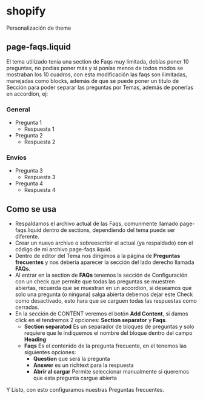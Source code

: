 # shopify
Personalización de theme


## page-faqs.liquid
El tema utilizado tenia una section de Faqs muy limitada, debías poner 10 preguntas, no podías poner más y si ponías menos de todos modos se mostraban los 10 cuadros, con esta modificación las faqs son ilimitadas, manejadas como blocks, además de que se puede poner un titulo de Sección para poder separar las preguntas por Temas, además de ponerlas en accordion, ej:

### General
- Pregunta 1  
  - Respuesta 1  
- Pregunta 2   
  - Respuesta 2  

### Envíos
- Pregunta 3    
  - Respuesta 3  
- Pregunta 4  
  - Respuesta 4  

## Como se usa
- Respaldamos el archivo actual de las Faqs, comunmente llamado page-faqs.liquid dentro de sections, dependiendo del tema puede ser diferente.  
- Crear un nuevo archivo o sobreescribir el actual (ya respaldado) con el código de mi archivo page-faqs.liquid.  
- Dentro de editor del Tema nos dirigimos a la página de **Preguntas frecuentes** y nos deberia aparecer la sección del lado derecho llamada **FAQs**.  
- Al entrar en la section de **FAQs** tenemos la sección de Configuración con un check que permite que todas las preguntas se muestren abiertas, recuerda que se muestran en un accordion, si deseamos que solo una pregunta (o ninguna) salga abierta debemos dejar este Check como desactivado, esto hara que se carguen todas las respuestas como cerradas.  
- En la sección de CONTENT veremos el botón **Add Content**, si damos click en el tendremos 2 opciones: **Section separator** y **Faqs**.  
  - **Section separatod** Es un separador de bloques de preguntas y solo requiere que le indiquemos el nombre del bloque dentro del campo **Heading**  
  - **Faqs** Es el contenido de la pregunta frecuente, en el tenemos las siguientes opciones:
    - **Question** que será la pregunta
    - **Answer** es un richtext para la respuesta  
    - **Abrir al cargar** Permite seleccionar manualmente si queremos que esta pregunta cargue abierta
  
Y Listo, con esto configuramos nuestras Preguntas frecuentes.  
  
